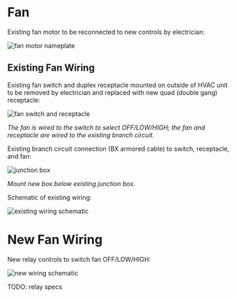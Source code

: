# Fan

Existing fan motor to be reconnected to new controls by
electrician:

![fan motor nameplate](img/fan-nameplate.png)

## Existing Fan Wiring

Existing fan switch and duplex receptacle mounted on outside of
HVAC unit to be removed by electrician and replaced with new quad
(double gang) receptacle:

![fan switch and receptacle](img/fan_switch-and-receptacle.png)

*The fan is wired to the switch to select OFF/LOW/HIGH; the fan
and receptacle are wired to the existing branch circuit.*

Existing branch circuit connection (BX armored cable) to switch,
receptacle, and fan:

![junction box](img/junction-box.png)

*Mount new box below existing junction box.*

Schematic of existing wiring:

![existing wiring schematic](img/existing-wiring-schematic.jpg)

# New Fan Wiring

New relay controls to switch fan OFF/LOW/HIGH:

![new wiring schematic](img/new-wiring-schematic.jpg)

TODO: relay specs
